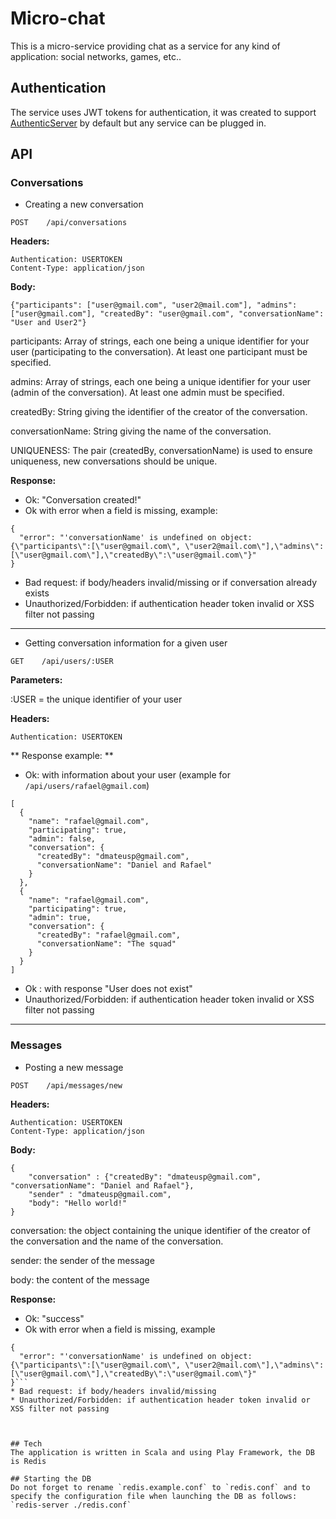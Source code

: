 # Micro-chat
This is a micro-service providing chat as a service for any kind of application: social networks, games, etc..

## Authentication
The service uses JWT tokens for authentication, it was created to support [AuthenticServer](https://github.com/dmateusp/authentic-server) by default but any service can be plugged in.

## API

### Conversations

* Creating a new conversation

`POST    /api/conversations`

**Headers:**
```
Authentication: USERTOKEN
Content-Type: application/json
```

**Body:**
```
{"participants": ["user@gmail.com", "user2@mail.com"], "admins": ["user@gmail.com"], "createdBy": "user@gmail.com", "conversationName": "User and User2"}
```
participants: Array of strings, each one being a unique identifier for your user (participating to the conversation). At least one participant must be specified.

admins: Array of strings, each one being a unique identifier for your user (admin of the conversation). At least one admin must be specified.

createdBy: String giving the identifier of the creator of the conversation.

conversationName: String giving the name of the conversation.

UNIQUENESS: The pair (createdBy, conversationName) is used to ensure uniqueness, new conversations should be unique.

**Response:**
* Ok: "Conversation created!"
* Ok with error when a field is missing, example:
```
{
  "error": "'conversationName' is undefined on object: {\"participants\":[\"user@gmail.com\", \"user2@mail.com\"],\"admins\":[\"user@gmail.com\"],\"createdBy\":\"user@gmail.com\"}"
}
```
* Bad request: if body/headers invalid/missing or if conversation already exists
* Unauthorized/Forbidden: if authentication header token invalid or XSS filter not passing

---

* Getting conversation information for a given user

`GET    /api/users/:USER`

**Parameters:**

:USER = the unique identifier of your user

**Headers:**
```
Authentication: USERTOKEN
```

** Response example: **
* Ok: with information about your user (example for `/api/users/rafael@gmail.com`)
```
[
  {
    "name": "rafael@gmail.com",
    "participating": true,
    "admin": false,
    "conversation": {
      "createdBy": "dmateusp@gmail.com",
      "conversationName": "Daniel and Rafael"
    }
  },
  {
    "name": "rafael@gmail.com",
    "participating": true,
    "admin": true,
    "conversation": {
      "createdBy": "rafael@gmail.com",
      "conversationName": "The squad"
    }
  }
]
```
* Ok : with response "User does not exist"
* Unauthorized/Forbidden: if authentication header token invalid or XSS filter not passing

---

### Messages

* Posting a new message

`POST    /api/messages/new`


**Headers:**
```
Authentication: USERTOKEN
Content-Type: application/json
```

**Body:**
```
{
	"conversation" : {"createdBy": "dmateusp@gmail.com", "conversationName": "Daniel and Rafael"},
	"sender" : "dmateusp@gmail.com",
	"body": "Hello world!"
}
```
conversation: the object containing the unique identifier of the creator of the conversation and the name of the conversation.

sender: the sender of the message

body: the content of the message

**Response:**
* Ok: "success"
* Ok with error when a field is missing, example
```
{
  "error": "'conversationName' is undefined on object: {\"participants\":[\"user@gmail.com\", \"user2@mail.com\"],\"admins\":[\"user@gmail.com\"],\"createdBy\":\"user@gmail.com\"}"
}```
* Bad request: if body/headers invalid/missing
* Unauthorized/Forbidden: if authentication header token invalid or XSS filter not passing



## Tech
The application is written in Scala and using Play Framework, the DB is Redis

## Starting the DB
Do not forget to rename `redis.example.conf` to `redis.conf` and to specify the configuration file when launching the DB as follows: `redis-server ./redis.conf`
